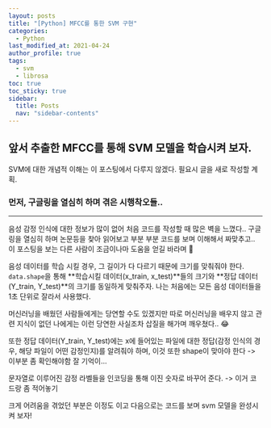 ```yaml
---
layout: posts
title: "[Python] MFCC를 통한 SVM 구현"
categories:
  - Python
last_modified_at: 2021-04-24
author_profile: true
tags:
  - svm
  - librosa
toc: true
toc_sticky: true
sidebar:
  title: Posts
  nav: "sidebar-contents"
---
```


## 앞서 추출한 MFCC를 통해 SVM 모델을 학습시켜 보자.

SVM에 대한 개념적 이해는 이 포스팅에서 다루지 않겠다. 필요시 글을 새로 작성할 계획.


### 먼저, 구글링을 열심히 하며 겪은 시행착오들..

-----

음성 감정 인식에 대한 정보가 많이 없어 처음 코드를 작성할 때 많은 벽을 느꼈다.. 구글링을 열심히 하며 논문등을 찾아 읽어보고 부분 부분 코드를 보며 이해해서 짜맞추고.. 이 포스팅을 보는 다른 사람이 조금이나마 도움을 얻길 바라며 🐤

음성 데이터를 학습 시킬 경우, 그 길이가 다 다르기 때문에 크기를 맞춰줘야 한다. ```data.shape```을 통해 **학습시킬 데이터(x_train, x_test)**들의 크기와 **정답 데이터(Y_train, Y_test)**의 크기를 동일하게 맞춰주자. 나는 처음에는 모든 음성 데이터들을 1초 단위로 잘라서 사용했다.

머신러닝을 배웠던 사람들에게는 당연할 수도 있겠지만 따로 머신러닝을 배우지 않고 관련 지식이 없던 나에게는 이런 당연한 사실조차 삽질을 해가며 깨우쳤다.. 😂

또한 정답 데이터(Y_train, Y_test)에는 x에 들어있는 파일에 대한 정답(감정 인식의 경우, 해당 파일이 어떤 감정인지)를 알려줘야 하며, 이것 또한 shape이 맞아야 한다 -> 이부분 좀 확인해야함 잘 기억이...

문자열로 이루어진 감정 라벨들을 인코딩을 통해 이진 숫자로 바꾸어 준다. -> 이거 코드랑 좀 적어놓기

크게 어려움을 겪었던 부분은 이정도 이고 다음으로는 코드를 보며 svm 모델을 완성시켜 보자!
